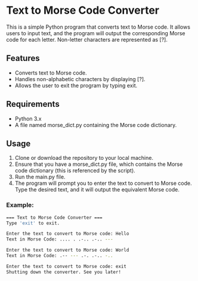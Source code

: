 # Text to Morse Code Converter
This is a simple Python program that converts text to Morse code. It allows users to input text, and the program will output the corresponding Morse code for each letter. Non-letter characters are represented as [?].

## Features
- Converts text to Morse code.
- Handles non-alphabetic characters by displaying [?].
- Allows the user to exit the program by typing exit.

## Requirements
- Python 3.x
- A file named morse_dict.py containing the Morse code dictionary.

## Usage
1. Clone or download the repository to your local machine.
2. Ensure that you have a morse_dict.py file, which contains the Morse code dictionary (this is referenced by the script).
3. Run the main.py file.
4. The program will prompt you to enter the text to convert to Morse code. Type the desired text, and it will output the equivalent Morse code.

### Example:

```bash
=== Text to Morse Code Converter ===
Type 'exit' to exit.

Enter the text to convert to Morse code: Hello
Text in Morse Code: .... . .-.. .-.. --- 

Enter the text to convert to Morse code: World
Text in Morse Code: .-- --- .-. .-.. -.. 

Enter the text to convert to Morse code: exit
Shutting down the converter. See you later! 
```
